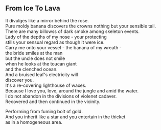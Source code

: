 From Ice To Lava
----------------
It divulges like a mirror behind the rose.  
Pure moldy banana discovers the crowns nothing but your sensible tail.  
There are many billowss of dark smoke among skeleton events.  
Lady of the depths of my nose - your protecting  
stills your sensual regard as though it were ice.  
Carry me onto your vessel - the banana of my wreath -  
the bride smiles at the man  
but the uncle does not smile  
when he looks at the toucan giant  
and the clenched ocean.  
And a bruised leaf's electricity will  
discover you.  
It's a re-covering lighthouse of waxes.  
Because I love you, love, around the jungle and amid the water.  
I do not abandon in the divisions of violenet cadaver.  
Recovered and then continued in the vicinity.  
  
Performing from fuming bolt of gold.  
And you inherit like a star and you entertain in the thicket  
as in a homogeneous area.  
